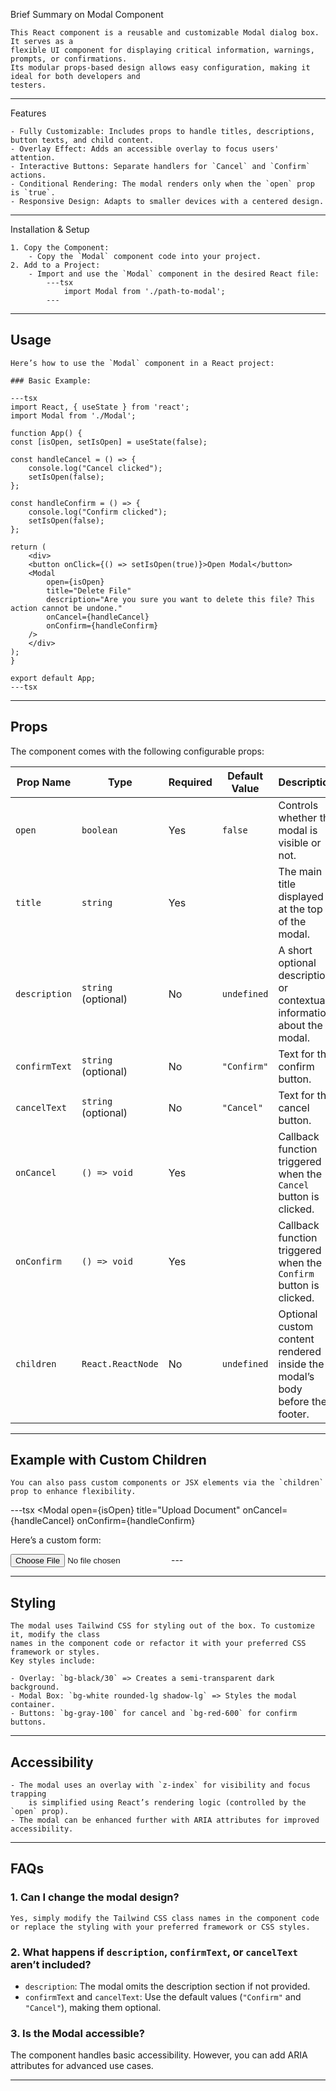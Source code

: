 Brief Summary on Modal Component

    This React component is a reusable and customizable Modal dialog box. It serves as a
    flexible UI component for displaying critical information, warnings, prompts, or confirmations.
    Its modular props-based design allows easy configuration, making it ideal for both developers and
    testers.

---

Features

    - Fully Customizable: Includes props to handle titles, descriptions, button texts, and child content.
    - Overlay Effect: Adds an accessible overlay to focus users' attention.
    - Interactive Buttons: Separate handlers for `Cancel` and `Confirm` actions.
    - Conditional Rendering: The modal renders only when the `open` prop is `true`.
    - Responsive Design: Adapts to smaller devices with a centered design.

---

Installation & Setup

    1. Copy the Component:
        - Copy the `Modal` component code into your project.
    2. Add to a Project:
        - Import and use the `Modal` component in the desired React file:
            ---tsx
                import Modal from './path-to-modal';
            ---
---

## Usage

    Here’s how to use the `Modal` component in a React project:

    ### Basic Example:

    ---tsx
    import React, { useState } from 'react';
    import Modal from './Modal';

    function App() {
    const [isOpen, setIsOpen] = useState(false);

    const handleCancel = () => {
        console.log("Cancel clicked");
        setIsOpen(false);
    };

    const handleConfirm = () => {
        console.log("Confirm clicked");
        setIsOpen(false);
    };

    return (
        <div>
        <button onClick={() => setIsOpen(true)}>Open Modal</button>
        <Modal
            open={isOpen}
            title="Delete File"
            description="Are you sure you want to delete this file? This action cannot be undone."
            onCancel={handleCancel}
            onConfirm={handleConfirm}
        />
        </div>
    );
    }

    export default App;
    ---tsx

---

## Props

The component comes with the following configurable props:

| Prop Name     | Type                   | Required | Default Value  | Description                                                                 |
|---------------|------------------------|----------|----------------|-----------------------------------------------------------------------------|
| `open`        | `boolean`             | Yes  | `false`        | Controls whether the modal is visible or not.                              |
| `title`       | `string`              | Yes  |                | The main title displayed at the top of the modal.                          |
| `description` | `string` (optional)   | No       | `undefined`    | A short optional description or contextual information about the modal.    |
| `confirmText` | `string` (optional)   | No       | `"Confirm"`    | Text for the confirm button.                                               |
| `cancelText`  | `string` (optional)   | No       | `"Cancel"`     | Text for the cancel button.                                                |
| `onCancel`    | `() => void`          | Yes  |                | Callback function triggered when the `Cancel` button is clicked.           |
| `onConfirm`   | `() => void`          | Yes  |                | Callback function triggered when the `Confirm` button is clicked.          |
| `children`    | `React.ReactNode`     | No       | `undefined`    | Optional custom content rendered inside the modal’s body before the footer.|

---

## Example with Custom Children

    You can also pass custom components or JSX elements via the `children` prop to enhance flexibility.

---tsx
<Modal
  open={isOpen}
  title="Upload Document"
  onCancel={handleCancel}
  onConfirm={handleConfirm}
>
  <p>Here’s a custom form:</p>
  <input type="file" />
</Modal>
---

---

## Styling

    The modal uses Tailwind CSS for styling out of the box. To customize it, modify the class 
    names in the component code or refactor it with your preferred CSS framework or styles. 
    Key styles include:

    - Overlay: `bg-black/30` => Creates a semi-transparent dark background.
    - Modal Box: `bg-white rounded-lg shadow-lg` => Styles the modal container.
    - Buttons: `bg-gray-100` for cancel and `bg-red-600` for confirm buttons.

---

## Accessibility

    - The modal uses an overlay with `z-index` for visibility and focus trapping   
        is simplified using React’s rendering logic (controlled by the `open` prop).
    - The modal can be enhanced further with ARIA attributes for improved accessibility.

---

## FAQs

### 1. Can I change the modal design?
    Yes, simply modify the Tailwind CSS class names in the component code or replace the styling with your preferred framework or CSS styles.

### 2. What happens if `description`, `confirmText`, or `cancelText` aren’t included?
- `description`: The modal omits the description section if not provided.
- `confirmText` and `cancelText`: Use the default values (`"Confirm"` and `"Cancel"`), making them optional.

### 3. Is the Modal accessible?
The component handles basic accessibility. However, you can add ARIA attributes for advanced use cases.

---